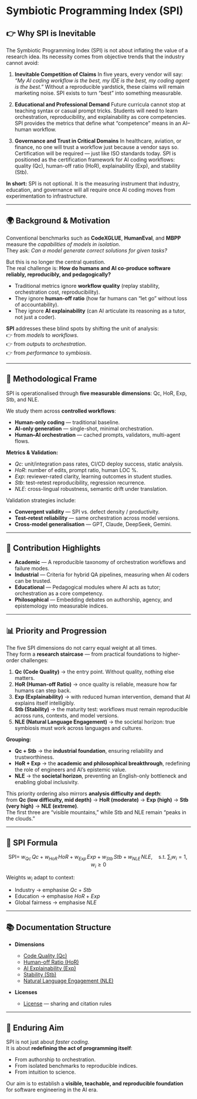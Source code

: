 # Symbiotic Programming Index (SPI)

## 👉 Why SPI is Inevitable

The Symbiotic Programming Index (SPI) is not about inflating the value of a research idea. Its necessity comes from objective trends that the industry cannot avoid:

1. **Inevitable Competition of Claims**
   In five years, every vendor will say: *“My AI coding workflow is the best, my IDE is the best, my coding agent is the best.”*
   Without a reproducible yardstick, these claims will remain marketing noise. SPI exists to turn “best” into something measurable.

2. **Educational and Professional Demand**
   Future curricula cannot stop at teaching syntax or casual prompt tricks.
   Students will need to learn orchestration, reproducibility, and explainability as core competencies. SPI provides the metrics that define what “competence” means in an AI–human workflow.

3. **Governance and Trust in Critical Domains**
   In healthcare, aviation, or finance, no one will trust a workflow just because a vendor says so.
   Certification will be required — just like ISO standards today. SPI is positioned as the certification framework for AI coding workflows: quality (Qc), human-off ratio (HoR), explainability (Exp), and stability (Stb).

**In short:**
SPI is not optional. It is the measuring instrument that industry, education, and governance will all require once AI coding moves from experimentation to infrastructure.

---

## 🌍 Background & Motivation

Conventional benchmarks such as **CodeXGLUE**, **HumanEval**, and **MBPP** measure the *capabilities of models in isolation*.  
They ask: *Can a model generate correct solutions for given tasks?*

But this is no longer the central question.  
The real challenge is: **How do humans and AI co-produce software reliably, reproducibly, and pedagogically?**

- Traditional metrics ignore **workflow quality** (replay stability, orchestration cost, reproducibility).  
- They ignore **human-off ratio** (how far humans can “let go” without loss of accountability).  
- They ignore **AI explainability** (can AI articulate its reasoning as a tutor, not just a coder).  

**SPI** addresses these blind spots by shifting the unit of analysis:  
👉 from *models* to *workflows*.  
👉 from *outputs* to *orchestration*.  
👉 from *performance* to *symbiosis*.

---

## 🔬 Methodological Frame

SPI is operationalised through **five measurable dimensions**: Qc, HoR, Exp, Stb, and NLE.  

We study them across **controlled workflows**:

- **Human-only coding** — traditional baseline.  
- **AI-only generation** — single-shot, minimal orchestration.  
- **Human–AI orchestration** — cached prompts, validators, multi-agent flows.  

**Metrics & Validation:**

- *Qc*: unit/integration pass rates, CI/CD deploy success, static analysis.  
- *HoR*: number of edits, prompt ratio, human LOC %.  
- *Exp*: reviewer-rated clarity, learning outcomes in student studies.  
- *Stb*: test–retest reproducibility, regression recurrence.  
- *NLE*: cross-lingual robustness, semantic drift under translation.  

Validation strategies include:  
- **Convergent validity** — SPI vs. defect density / productivity.  
- **Test–retest reliability** — same orchestration across model versions.  
- **Cross-model generalisation** — GPT, Claude, DeepSeek, Gemini.  

---

## 🎯 Contribution Highlights

- **Academic** — A reproducible taxonomy of orchestration workflows and failure modes.  
- **Industrial** — Criteria for hybrid QA pipelines, measuring when AI coders can be trusted.  
- **Educational** — Pedagogical modules where AI acts as tutor; orchestration as a core competency.  
- **Philosophical** — Embedding debates on authorship, agency, and epistemology into measurable indices.  

---


## 📊 Priority and Progression

The five SPI dimensions do not carry equal weight at all times.  
They form a **research staircase** — from practical foundations to higher-order challenges:

1. **Qc (Code Quality)** → the entry point. Without quality, nothing else matters.  
2. **HoR (Human-off Ratio)** → once quality is reliable, measure how far humans can step back.  
3. **Exp (Explainability)** → with reduced human intervention, demand that AI explains itself intelligibly.  
4. **Stb (Stability)** → the maturity test: workflows must remain reproducible across runs, contexts, and model versions.  
5. **NLE (Natural Language Engagement)** → the societal horizon: true symbiosis must work across languages and cultures.

**Grouping:**
- **Qc + Stb** → the **industrial foundation**, ensuring reliability and trustworthiness.  
- **HoR + Exp** → the **academic and philosophical breakthrough**, redefining the role of engineers and AI’s epistemic value.  
- **NLE** → the **societal horizon**, preventing an English-only bottleneck and enabling global inclusivity.  

This priority ordering also mirrors **analysis difficulty and depth**:  
from **Qc (low difficulty, mid depth)** → **HoR (moderate)** → **Exp (high)** → **Stb (very high)** → **NLE (extreme)**.  
The first three are “visible mountains,” while Stb and NLE remain “peaks in the clouds.”

---

## 📐 SPI Formula

$$
\text{SPI}=\; w_{Qc}\,Qc + w_{HoR}\,HoR + w_{Exp}\,Exp + w_{Stb}\,Stb + w_{NLE}\,NLE,\quad
\text{s.t. } \sum_i w_i = 1,\; w_i \ge 0
$$

Weights $w_i$ adapt to context:
- Industry → emphasise $Qc$ + $Stb$
- Education → emphasise $HoR$ + $Exp$
- Global fairness → emphasise $NLE$


---

## 📚 Documentation Structure

- **Dimensions**
  - [Code Quality (Qc)](./qc/index.md)  
  - [Human-off Ratio (HoR)](./hor/index.md)  
  - [AI Explainability (Exp)](./exp/index.md)  
  - [Stability (Stb)](./stb/index.md)  
  - [Natural Language Engagement (NLE)](./nle/index.md)  

- **Licenses**
  - [License](./license.md) — sharing and citation rules

---

## 🚀 Enduring Aim

SPI is not just about *faster coding*.  
It is about **redefining the act of programming itself**:  

- From authorship to orchestration.  
- From isolated benchmarks to reproducible indices.  
- From intuition to science.  

Our aim is to establish a **visible, teachable, and reproducible foundation** for software engineering in the AI era.  
